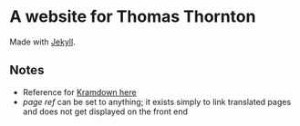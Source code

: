# A website for Thomas Thornton

Made with [Jekyll](https://jekyllrb.com/).

## Notes

* Reference for [Kramdown here](https://kramdown.gettalong.org/quickref.html)
* *page ref* can be set to anything; it exists simply to link translated pages and does not get displayed on the front end
